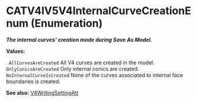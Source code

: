 # CATV4IV5V4InternalCurveCreationEnum (Enumeration)

**_The internal curves' creation mode during Save As Model._**

**Values:**

` AllCurvesAreCreated`      All V4 curves are created in the model.
` OnlyConicsAreCreated`      Only internal conics are created.
` NoInternalCurveIsCreated`      None of the curves associated to internal face boundaries is created.

**See also:**      [V4WritingSettingAtt](../CATIAV4Interfaces/interface_V4WritingSettingAtt_75623.md)
